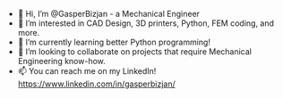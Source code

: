 - 👋 Hi, I’m @GasperBizjan - a Mechanical Engineer
- 👀 I’m interested in CAD Design, 3D printers, Python, FEM coding, and more.
- 🌱 I’m currently learning better Python programming!
- 💞️ I’m looking to collaborate on projects that require Mechanical Engineering know-how.
- 📫 You can reach me on my LinkedIn! https://www.linkedin.com/in/gasperbizjan/

<!---
GasperBizjan/GasperBizjan is a ✨ special ✨ repository because its `README.md` (this file) appears on your GitHub profile.
You can click the Preview link to take a look at your changes.
--->
